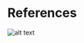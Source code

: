 # References
![alt text](https://raw.githubusercontent.com/eleroy3/KEYS2022/main/assets/CCEE2AC2-E301-45E7-8384-86A26A90B897.jpeg)